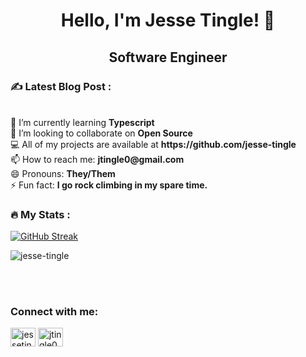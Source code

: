 <span align="center">
  
 # Hello, I'm Jesse Tingle! :wave:

 ## Software Engineer

<!-- ### Portfolio: <a href="https://www.jessetingle.com">jessetingle.com</a> -->
</span>

### :writing_hand: Latest Blog Post :
<!-- BLOG-POST-LIST:START -->
<!-- BLOG-POST-LIST:END -->

<br>
🌱 I’m currently learning <strong>Typescript</strong> <br>
👯 I’m looking to collaborate on <strong>Open Source</strong> <br>
💻 All of my projects are available at <strong>https://github.com/jesse-tingle</strong> <br>
📫 How to reach me: <strong>jtingle0@gmail.com</strong> <br>
😄 Pronouns: <strong>They/Them</strong> <br>
⚡ Fun fact: <strong>I go rock climbing in my spare time.</strong> <br>

### :fire: My Stats :
[![GitHub Streak](https://streak-stats.demolab.com/?user=Jesse-Tingle)](https://git.io/streak-stats)

<p><img  src="https://github-readme-stats.vercel.app/api/top-langs/?username=jesse-tingle&layout=compact" alt="jesse-tingle" /></p>
<!-- <p><img  src="https://github-readme-stats.vercel.app/api?username=jesse-tingle&show_icons=true&theme=radical" alt="jesse-tingle" /></p>
 -->


<br>
<br>
<p align="left">
<h3 align="left">Connect with me:</h3>
<a href="https://linkedin.com/in/jesse-tingle" target="blank"><img align="center" src="https://cdn.jsdelivr.net/npm/simple-icons@3.0.1/icons/linkedin.svg" alt="jessetingle" height="30" width="40" /></a>
<a href="mailto:jtingle0@gmail.com" target="blank"><img align="center" src="https://cdn.jsdelivr.net/npm/simple-icons@3.0.1/icons/gmail.svg" alt="jtingle0@gmail.com" height="30" width="40" /></a>


